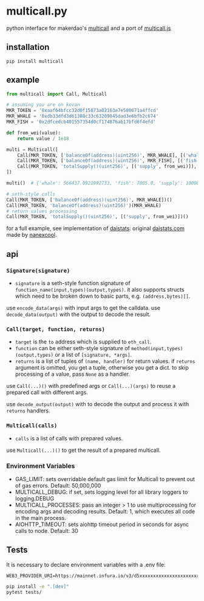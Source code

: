 # multicall.py

python interface for makerdao's [multicall](https://github.com/makerdao/multicall) and a port of [multicall.js](https://github.com/makerdao/multicall.js)

## installation

```
pip install multicall
```

## example

```python
from multicall import Call, Multicall

# assuming you are on kovan
MKR_TOKEN = '0xaaf64bfcc32d0f15873a02163e7e500671a4ffcd'
MKR_WHALE = '0xdb33dfd3d61308c33c63209845dad3e6bfb2c674'
MKR_FISH = '0x2dfcedcb401557354d0cf174876ab17bfd6f4efd'

def from_wei(value):
    return value / 1e18

multi = Multicall([
    Call(MKR_TOKEN, ['balanceOf(address)(uint256)', MKR_WHALE], [('whale', from_wei)]),
    Call(MKR_TOKEN, ['balanceOf(address)(uint256)', MKR_FISH], [('fish', from_wei)]),
    Call(MKR_TOKEN, 'totalSupply()(uint256)', [('supply', from_wei)]),
])

multi()  # {'whale': 566437.0921992733, 'fish': 7005.0, 'supply': 1000003.1220798912}

# seth-style calls
Call(MKR_TOKEN, ['balanceOf(address)(uint256)', MKR_WHALE])()
Call(MKR_TOKEN, 'balanceOf(address)(uint256)')(MKR_WHALE)
# return values processing
Call(MKR_TOKEN, 'totalSupply()(uint256)', [('supply', from_wei)])()
```

for a full example, see implementation of [daistats](https://github.com/banteg/multicall.py/blob/master/examples/daistats.py).
original [daistats.com](https://daistats.com) made by [nanexcool](https://github.com/nanexcool/daistats).

## api

### `Signature(signature)`

- `signature` is a seth-style function signature of `function_name(input,types)(output,types)`. it also supports structs which need to be broken down to basic parts, e.g. `(address,bytes)[]`.

use `encode_data(args)` with input args to get the calldata. use `decode_data(output)` with the output to decode the result.

### `Call(target, function, returns)`

- `target` is the `to` address which is supplied to `eth_call`.
- `function` can be either seth-style signature of `method(input,types)(output,types)` or a list of `[signature, *args]`.
- `returns` is a list of tuples of `(name, handler)` for return values. if `returns` argument is omitted, you get a tuple, otherwise you get a dict. to skip processing of a value, pass `None` as a handler.

use `Call(...)()` with predefined args or `Call(...)(args)` to reuse a prepared call with different args.

use `decode_output(output)` with to decode the output and process it with `returns` handlers.

### `Multicall(calls)`

- `calls` is a list of calls with prepared values.

use `Multicall(...)()` to get the result of a prepared multicall.

### Environment Variables

- GAS_LIMIT: sets overridable default gas limit for Multicall to prevent out of gas errors. Default: 50,000,000
- MULTICALL_DEBUG: if set, sets logging level for all library loggers to logging.DEBUG
- MULTICALL_PROCESSES: pass an integer > 1 to use multiprocessing for encoding args and decoding results. Default: 1, which executes all code in the main process.
- AIOHTTP_TIMEOUT: sets aiohttp timeout period in seconds for async calls to node. Default: 30

## Tests
It is necessary to declare environment variables with a .env file:

```dotenv
WEB3_PROVIDER_URI=https://mainnet.infura.io/v3/d5xxxxxxxxxxxxxxxxxxxxxxxxxxxxab
```

```bash
pip install -e ".[dev]"
pytest tests/
```
